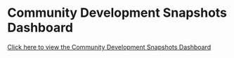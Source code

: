 # Community Development Snapshots Dashboard

[Click here to view the Community Development Snapshots Dashboard](https://www.arcgis.com/apps/dashboards/92beeacf1d59482f95c1dec8b41c54bc)